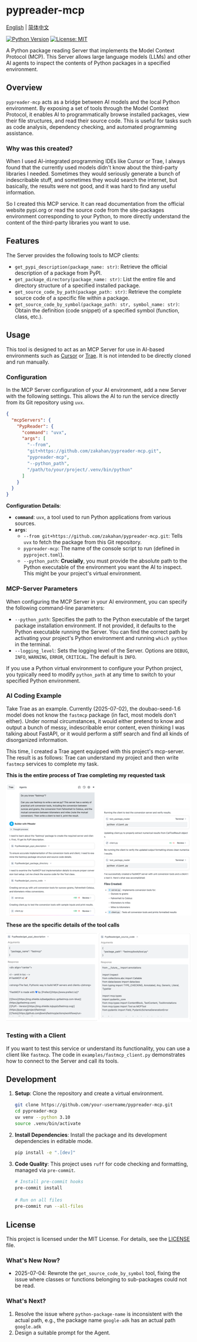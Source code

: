 # pypreader-mcp

[English](./README.md) | [简体中文](./README_zh.md)

[![Python Version](https://img.shields.io/badge/python-3.10%2B-blue.svg)](https://www.python.org/)
[![License: MIT](https://img.shields.io/badge/License-MIT-yellow.svg)](https://opensource.org/licenses/MIT)

A Python package reading Server that implements the Model Context Protocol (MCP). This Server allows large language models (LLMs) and other AI agents to inspect the contents of Python packages in a specified environment.

## Overview

`pypreader-mcp` acts as a bridge between AI models and the local Python environment. By exposing a set of tools through the Model Context Protocol, it enables AI to programmatically browse installed packages, view their file structures, and read their source code. This is useful for tasks such as code analysis, dependency checking, and automated programming assistance.

### Why was this created?

When I used AI-integrated programming IDEs like Cursor or Trae, I always found that the currently used models didn't know about the third-party libraries I needed. Sometimes they would seriously generate a bunch of indescribable stuff, and sometimes they would search the internet, but basically, the results were not good, and it was hard to find any useful information.

So I created this MCP service. It can read documentation from the official website pypi.org or read the source code from the site-packages environment corresponding to your Python, to more directly understand the content of the third-party libraries you want to use.

## Features

The Server provides the following tools to MCP clients:

- `get_pypi_description(package_name: str)`: Retrieve the official description of a package from PyPI.
- `get_package_directory(package_name: str)`: List the entire file and directory structure of a specified installed package.
- `get_source_code_by_path(package_path: str)`: Retrieve the complete source code of a specific file within a package.
- `get_source_code_by_symbol(package_path: str, symbol_name: str)`: Obtain the definition (code snippet) of a specified symbol (function, class, etc.).

## Usage

This tool is designed to act as an MCP Server for use in AI-based environments such as [Cursor](https://cursor.sh/) or [Trae](https://trae.ai/). It is not intended to be directly cloned and run manually.

### Configuration

In the MCP Server configuration of your AI environment, add a new Server with the following settings. This allows the AI to run the service directly from its Git repository using `uvx`.

```json
{
  "mcpServers": {
    "PypReader": {
      "command": "uvx",
      "args": [
        "--from",
        "git+https://github.com/zakahan/pypreader-mcp.git",
        "pypreader-mcp",
        "--python_path",
        "/path/to/your/project/.venv/bin/python" 
      ]
    }
  }
}
```

**Configuration Details**:

- **`command`**: `uvx`, a tool used to run Python applications from various sources.
- **`args`**:
    - `--from git+https://github.com/zakahan/pypreader-mcp.git`: Tells `uvx` to fetch the package from this Git repository.
    - `pypreader-mcp`: The name of the console script to run (defined in `pyproject.toml`).
    - `--python_path`: **Crucially**, you must provide the absolute path to the Python executable of the environment you want the AI to inspect. This might be your project's virtual environment.

### MCP-Server Parameters

When configuring the MCP Server in your AI environment, you can specify the following command-line parameters:

- `--python_path`: Specifies the path to the Python executable of the target package installation environment. If not provided, it defaults to the Python executable running the Server. You can find the correct path by activating your project's Python environment and running `which python` in the terminal.
- `--logging_level`: Sets the logging level of the Server. Options are `DEBUG`, `INFO`, `WARNING`, `ERROR`, `CRITICAL`. The default is `INFO`.

If you use a Python virtual environment to configure your Python project, you typically need to modify `python_path` at any time to switch to your specified Python environment.

### AI Coding Example

Take Trae as an example. Currently (2025-07-02), the doubao-seed-1.6 model does not know the `fastmcp` package (in fact, most models don't either). Under normal circumstances, it would either pretend to know and output a bunch of messy, indescribable error content, even thinking I was talking about FastAPI, or it would perform a stiff search and find all kinds of disorganized information.

This time, I created a Trae agent equipped with this project's mcp-server. The result is as follows: Trae can understand my project and then write `fastmcp` services to complete my task.

**This is the entire process of Trae completing my requested task**

![trae_examples](./assets/images/trae_example.png)

**These are the specific details of the tool calls**

![tools](./assets/images/tools_call_response.png)


### Testing with a Client

If you want to test this service or understand its functionality, you can use a client like `fastmcp`. The code in `examples/fastmcp_client.py` demonstrates how to connect to the Server and call its tools.

## Development

1.  **Setup**: Clone the repository and create a virtual environment.

    ```bash
    git clone https://github.com/your-username/pypreader-mcp.git
    cd pypreader-mcp
    uv venv --python 3.10
    source .venv/bin/activate
    ```

2.  **Install Dependencies**: Install the package and its development dependencies in editable mode.

    ```bash
    pip install -e ".[dev]"
    ```

3.  **Code Quality**: This project uses `ruff` for code checking and formatting, managed via `pre-commit`.

    ```bash
    # Install pre-commit hooks
    pre-commit install

    # Run on all files
    pre-commit run --all-files
    ```

## License

This project is licensed under the MIT License. For details, see the [LICENSE](LICENSE) file.

### What's New Now?

- 2025-07-04: Rewrote the `get_source_code_by_symbol` tool, fixing the issue where classes or functions belonging to sub-packages could not be read.


### What's Next?

1. Resolve the issue where `python-package-name` is inconsistent with the actual path, e.g., the package name `google-adk` has an actual path `google.adk`
2. Design a suitable prompt for the Agent.